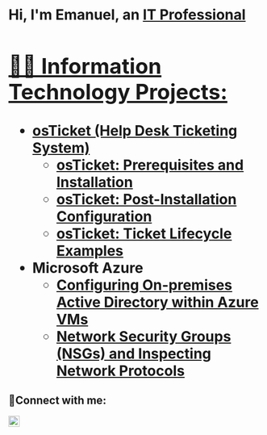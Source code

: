 <h1>Hi, I'm Emanuel, an <a href="https://linkedin.com/in/emanuelwaters">IT Professional

<h2>👨‍💻 Information Technology Projects:</h2>

- <b>osTicket (Help Desk Ticketing System)</b>
  - [osTicket: Prerequisites and Installation](https://github.com/EWaters7/osticket-prereqs)
  - [osTicket: Post-Installation Configuration](https://github.com/EWaters7/post-install-config)
  - [osTicket: Ticket Lifecycle Examples](https://github.com/EWaters7/ticket-lifecycle)
- <b>Microsoft Azure</b>
  - [Configuring On-premises Active Directory within Azure VMs](https://github.com/EWaters7/configure-ad)
  - [Network Security Groups (NSGs) and Inspecting Network Protocols](https://github.com/EWaters7/azure-network-protocols)

<h2>🤳Connect with me:</h2>


[<img align="left" alt="Josh | LinkedIn" width="22px" src="https://cdn.jsdelivr.net/npm/simple-icons@v3/icons/linkedin.svg" />][linkedin]



[linkedin]: https://linkedin.com/in/emanuelwaters
